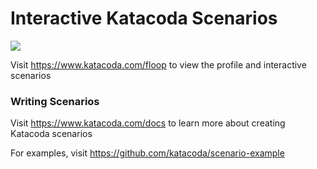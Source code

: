 # Interactive Katacoda Scenarios

[![](http://shields.katacoda.com/katacoda/floop/count.svg)](https://www.katacoda.com/floop "Get your profile on Katacoda.com")

Visit https://www.katacoda.com/floop to view the profile and interactive scenarios

### Writing Scenarios
Visit https://www.katacoda.com/docs to learn more about creating Katacoda scenarios

For examples, visit https://github.com/katacoda/scenario-example
